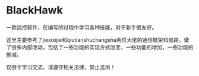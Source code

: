 # BlackHawk

一款远控软件，在编写的过程中学习各种技能，对于新手很友好。

这里主要参考了jiexixijie和qiutianshuchangsha两位大佬的通信框架和思路，做了很多内部改动，包括了一些功能的实现方式改变，一些功能的增加，一些功能的删减。

仅限于学习交流，请遵守相关法律，禁止滥用！
